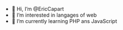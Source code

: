 - 👋 Hi, I’m @EricCapart
- 👀 I’m interested in langages of web
- 🌱 I’m currently learning PHP ans JavaScript
